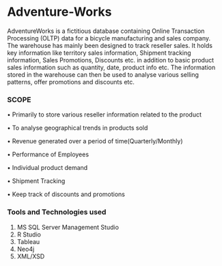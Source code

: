 # Adventure-Works


AdventureWorks is a fictitious database containing Online Transaction Processing (OLTP) data for a bicycle manufacturing and sales company. The warehouse has mainly been designed to track reseller sales. It holds key information like territory sales information, Shipment tracking information, Sales Promotions, Discounts etc. in addition to basic product sales information such as quantity, date, product info etc. 
The information stored in the warehouse can then be used to analyse various selling patterns, offer promotions and discounts etc.


### SCOPE

•	Primarily to store various reseller information related to the product

•	To analyse geographical trends in products sold

•	Revenue generated over a period of time(Quarterly/Monthly)

•	Performance of Employees

•	Individual product demand

•	Shipment Tracking

•	Keep track of discounts and promotions

### Tools and Technologies used

1. MS SQL Server Management Studio
2. R Studio
3. Tableau
4. Neo4j
5. XML/XSD
